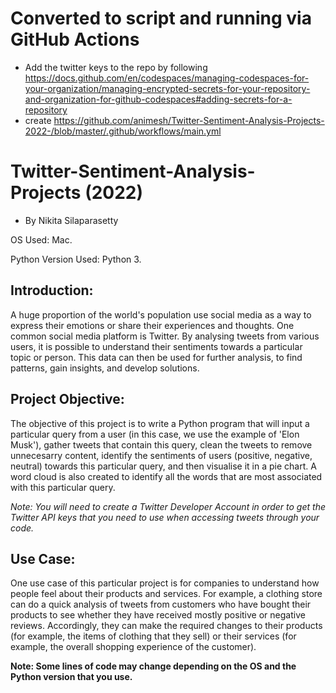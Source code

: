 # Converted to script and running via GitHub Actions

- Add the twitter keys to the repo by following https://docs.github.com/en/codespaces/managing-codespaces-for-your-organization/managing-encrypted-secrets-for-your-repository-and-organization-for-github-codespaces#adding-secrets-for-a-repository
- create https://github.com/animesh/Twitter-Sentiment-Analysis-Projects-2022-/blob/master/.github/workflows/main.yml 


# Twitter-Sentiment-Analysis-Projects (2022)
- By Nikita Silaparasetty

OS Used: Mac.

Python Version Used: Python 3.


## Introduction:

A huge proportion of the world's population use social media as a way to express their emotions or share their experiences and thoughts. One common social media platform is Twitter. By analysing tweets from various users, it is possible to understand their sentiments towards a particular topic or person. This data can then be used for further analysis, to find patterns, gain insights, and develop solutions. 


## Project Objective:

The objective of this project is to write a Python program that will input a particular query from a user (in this case, we use the example of 'Elon Musk'), gather tweets that contain this query, clean the tweets to remove unnecesarry content, identify the sentiments of users (positive, negative, neutral) towards this particular query, and then visualise it in a pie chart. A word cloud is also created to identify all the words that are most associated with this particular query.

*Note: You will need to create a Twitter Developer Account in order to get the Twitter API keys that you need to use when accessing tweets through your code.*


## Use Case:

One use case of this particular project is for companies to understand how people feel about their products and services. For example, a clothing store can do a quick analysis of tweets from customers who have bought their products to see whether they have received mostly positive or negative reviews. Accordingly, they can make the required changes to their products (for example, the items of clothing that they sell) or their services (for example, the overall shopping experience of the customer). 


**Note: Some lines of code may change depending on the OS and the Python version that you use.**





